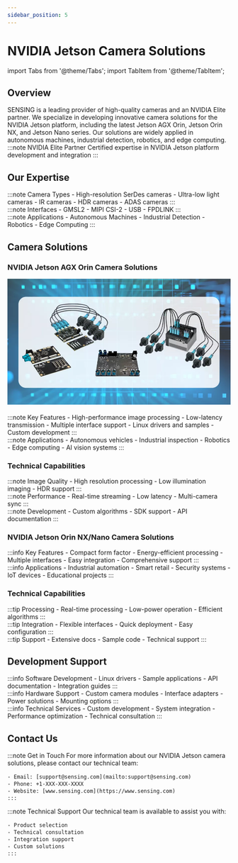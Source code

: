 ```yaml
---
sidebar_position: 5
---
```


# NVIDIA Jetson Camera Solutions

import Tabs from '@theme/Tabs';
import TabItem from '@theme/TabItem';

## Overview

<div className="row">
  <div className="col col--8">
    SENSING is a leading provider of high-quality cameras and an NVIDIA Elite partner. We specialize in developing innovative camera solutions for the NVIDIA Jetson platform, including the latest Jetson AGX Orin, Jetson Orin NX, and Jetson Nano series. Our solutions are widely applied in autonomous machines, industrial detection, robotics, and edge computing.
  </div>
  <div className="col col--4">
    :::note NVIDIA Elite Partner
    Certified expertise in NVIDIA Jetson platform development and integration
    :::
  </div>
</div>

## Our Expertise

<div className="row">
  <div className="col col--4">
    :::note Camera Types
    - High-resolution SerDes cameras
    - Ultra-low light cameras
    - IR cameras
    - HDR cameras
    - ADAS cameras
    :::
  </div>
  <div className="col col--4">
    :::note Interfaces
    - GMSL2
    - MIPI CSI-2
    - USB
    - FPDLINK
    :::
  </div>
  <div className="col col--4">
    :::note Applications
    - Autonomous Machines
    - Industrial Detection
    - Robotics
    - Edge Computing
    :::
  </div>
</div>

## Camera Solutions

<Tabs>
<TabItem value="agx-orin" label="Jetson AGX Orin" default>

### NVIDIA Jetson AGX Orin Camera Solutions
<div style={{textAlign: 'center'}}>
    <img src="https://raw.githubusercontent.com/1214658495/myWikiFiles/main/Nvidia_jetson/nvidia_jetson_agx_orin.png" alt="SG8A-ORIN-GMSL2-complete" style={{width: 730, height:'auto'}} />
</div>

<br />

<div className="row">
  <div className="col col--6">
    :::note Key Features
    - High-performance image processing
    - Low-latency transmission
    - Multiple interface support
    - Linux drivers and samples
    - Custom development
    :::
  </div>
  <div className="col col--6">
    :::note Applications
    - Autonomous vehicles
    - Industrial inspection
    - Robotics
    - Edge computing
    - AI vision systems
    :::
  </div>
</div>

### Technical Capabilities

<div className="row">
  <div className="col col--4">
    :::note Image Quality
    - High resolution processing
    - Low illumination imaging
    - HDR support
    :::
  </div>
  <div className="col col--4">
    :::note Performance
    - Real-time streaming
    - Low latency
    - Multi-camera sync
    :::
  </div>
  <div className="col col--4">
    :::note Development
    - Custom algorithms
    - SDK support
    - API documentation
    :::
  </div>
</div>

</TabItem>

<TabItem value="orin-nx-nano" label="Jetson Orin NX/Nano">

### NVIDIA Jetson Orin NX/Nano Camera Solutions

<div className="row">
  <div className="col col--6">
    :::info Key Features
    - Compact form factor
    - Energy-efficient processing
    - Multiple interfaces
    - Easy integration
    - Comprehensive support
    :::
  </div>
  <div className="col col--6">
    :::info Applications
    - Industrial automation
    - Smart retail
    - Security systems
    - IoT devices
    - Educational projects
    :::
  </div>
</div>

### Technical Capabilities

<div className="row">
  <div className="col col--4">
    :::tip Processing
    - Real-time processing
    - Low-power operation
    - Efficient algorithms
    :::
  </div>
  <div className="col col--4">
    :::tip Integration
    - Flexible interfaces
    - Quick deployment
    - Easy configuration
    :::
  </div>
  <div className="col col--4">
    :::tip Support
    - Extensive docs
    - Sample code
    - Technical support
    :::
  </div>
</div>

</TabItem>
</Tabs>

## Development Support

<div className="row">
  <div className="col col--4">
    :::info Software Development
    - Linux drivers
    - Sample applications
    - API documentation
    - Integration guides
    :::
  </div>
  <div className="col col--4">
    :::info Hardware Support
    - Custom camera modules
    - Interface adapters
    - Power solutions
    - Mounting options
    :::
  </div>
  <div className="col col--4">
    :::info Technical Services
    - Custom development
    - System integration
    - Performance optimization
    - Technical consultation
    :::
  </div>
</div>

## Contact Us

<div className="row">
  <div className="col col--6">
    :::note Get in Touch
    For more information about our NVIDIA Jetson camera solutions, please contact our technical team:

    - Email: [support@sensing.com](mailto:support@sensing.com)
    - Phone: +1-XXX-XXX-XXXX
    - Website: [www.sensing.com](https://www.sensing.com)
    :::
  </div>
  <div className="col col--6">
    :::note Technical Support
    Our technical team is available to assist you with:

    - Product selection
    - Technical consultation
    - Integration support
    - Custom solutions
    :::
  </div>
</div>

